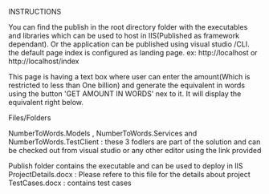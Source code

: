 INSTRUCTIONS


You can find the publish in the root directory folder with the executables and libraries which can be used to host in IIS(Published as framework dependant). Or the application can be published using visual studio /CLI.
the default page index is configured as landing page. 
ex: 
http://localhost
or
http://localhost/index

This page is having a text box where user can enter the amount(Which is restricted to less than One billion) and generate the equivalent in words using the button 'GET AMOUNT IN WORDS' nex to it.
It will display the equivalent right below. 


Files/Folders

NumberToWords.Models , NumberToWords.Services and NumberToWords.TestClient : these 3 fodlers are part of the solution and can be checked out from visual studio or any other editor using the link provided

Publish folder contains the executable and can be used to deploy in IIS
ProjectDetails.docx : Please refere to this file for the details about project
TestCases.docx : contains test cases
